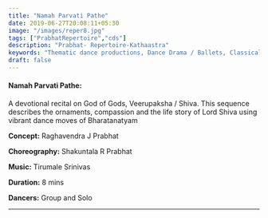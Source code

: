 ```yaml
---
title: "Namah Parvati Pathe"
date: 2019-06-27T20:08:11+05:30
image: "/images/reper8.jpg"
tags: ["PrabhatRepertoire","cds"]
description: "Prabhat- Repertoire-Kathaastra"
keywords: "Thematic dance productions, Dance Drama / Ballets, Classical dance sequences."
draft: false
---
```


#### **Namah Parvati Pathe:**
A devotional recital on God of Gods, Veerupaksha / Shiva. This sequence describes the ornaments, compassion and the life story of Lord Shiva using vibrant dance moves of Bharatanatyam

**Concept:** Raghavendra J Prabhat

**Choreography:** Shakuntala R Prabhat

**Music:** Tirumale Srinivas

**Duration:** 8 mins

**Dancers:** Group and Solo

---